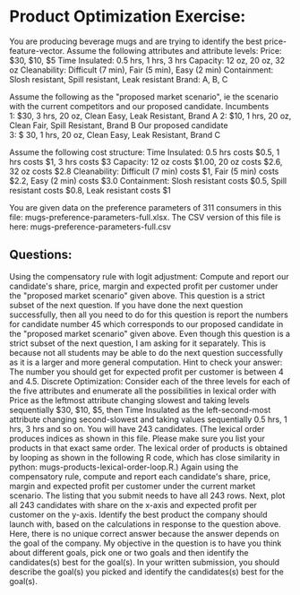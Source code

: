 # Product Optimization Exercise:

You are producing beverage mugs and are trying to identify the best price-feature-vector.  Assume the following attributes and attribute levels:
Price: $30, $10, $5
Time Insulated: 0.5 hrs, 1 hrs, 3 hrs
Capacity: 12 oz, 20 oz, 32 oz
Cleanability: Difficult (7 min), Fair (5 min), Easy (2 min)
Containment: Slosh resistant, Spill resistant, Leak resistant
Brand: A, B, C

Assume the following as the "proposed market scenario", ie the scenario with the current competitors and our proposed candidate.
Incumbents      
1: $30, 3 hrs, 20 oz, Clean Easy, Leak Resistant, Brand A
2: $10, 1 hrs, 20 oz, Clean Fair, Spill Resistant, Brand B
Our proposed candidate   
3: $ 30, 1 hrs, 20 oz, Clean Easy, Leak Resistant, Brand C

Assume the following cost structure:
Time Insulated: 0.5 hrs costs $0.5, 1 hrs costs $1, 3 hrs costs $3
Capacity: 12 oz costs $1.00, 20 oz costs $2.6,  32 oz costs $2.8
Cleanability: Difficult (7 min) costs $1, Fair (5 min) costs $2.2, Easy (2 min) costs $3.0
Containment: Slosh resistant costs $0.5, Spill resistant costs $0.8, Leak resistant costs $1

You are given data on the preference parameters of 311 consumers in this file: mugs-preference-parameters-full.xlsx. The CSV version of this file is here: mugs-preference-parameters-full.csv


## Questions: 

Using the compensatory rule with logit adjustment: Compute and report our candidate's share, price, margin and expected profit per customer under the "proposed market scenario" given above. This question is a strict subset of the next question. If you have done the next question successfully, then all you need to do for this question is report the numbers for candidate number 45 which corresponds to our proposed candidate in the "proposed market scenario" given above. Even though this question is a strict subset of the next question, I am asking for it separately. This  is because not all students may be able to do the next question successfully as it is a larger and more general computation. Hint to check your answer: The number you should get for expected profit per customer is between 4 and 4.5.
Discrete Optimization: Consider each of the three levels for each of the five attributes and enumerate all the possibilities in lexical order with Price as the leftmost attribute changing slowest and taking levels sequentially $30, $10, $5, then Time Insulated as the left-second-most attribute changing second-slowest and taking values sequentially 0.5 hrs, 1 hrs, 3 hrs and so on. You will have 243 candidates. (The lexical order produces indices as shown in this file. Please make sure you list your products in that exact same order. The lexical order of products is obtained by looping as shown  in the following R code, which has close similarity in python: mugs-products-lexical-order-loop.R.) Again using the compensatory rule, compute and report each candidate's share, price, margin and expected profit per customer under the current market scenario. The listing that you submit needs to have all 243 rows. Next, plot all 243 candidates with share on the x-axis and expected profit per customer on the y-axis.
Identify the best product the company should launch with, based on the calculations in response to the question above. Here, there is no
unique correct answer because the answer depends on the goal of the company. My objective in the question is to have you think about different goals, pick one or two goals and then identify the candidates(s) best for the goal(s). In your written submission, you should describe the goal(s) you picked and identify the candidates(s) best for the goal(s). 

